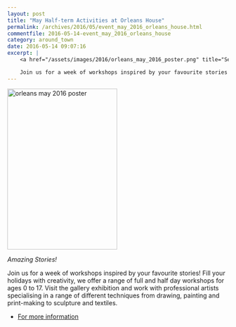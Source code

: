 ```yaml
---
layout: post
title: "May Half-term Activities at Orleans House"
permalink: /archives/2016/05/event_may_2016_orleans_house.html
commentfile: 2016-05-14-event_may_2016_orleans_house
category: around_town
date: 2016-05-14 09:07:16
excerpt: |
    <a href="/assets/images/2016/orleans_may_2016_poster.png" title="See larger version of - orleans may 2016 poster"><img src="/assets/images/2016/orleans_may_2016_poster_thumb.png" width="150" height="219" alt="orleans may 2016 poster" class="photo right" /></a>

    Join us for a week of workshops inspired by your favourite stories! Fill your holidays with creativity, we offer a range of full and half day workshops for ages 0 to 17.
---
```


<a href="/assets/images/2016/orleans_may_2016_poster.png" title="See larger version of - orleans may 2016 poster"><img src="/assets/images/2016/orleans_may_2016_poster_thumb.png" width="250" height="366" alt="orleans may 2016 poster" class="photo right" /></a>

*Amazing Stories!*

Join us for a week of workshops inspired by your favourite stories! Fill your holidays with creativity, we offer a range of full and half day workshops for ages 0 to 17. Visit the gallery exhibition and work with professional artists specialising in a range of different techniques from drawing, painting and print-making to sculpture and textiles.

-   [For more information](http://www.richmond.gov.uk/home/services/arts/orleans_house_gallery/education_at_orleans_house_gallery/art_clubs_and_holiday_activities/holiday_activities.htm)
